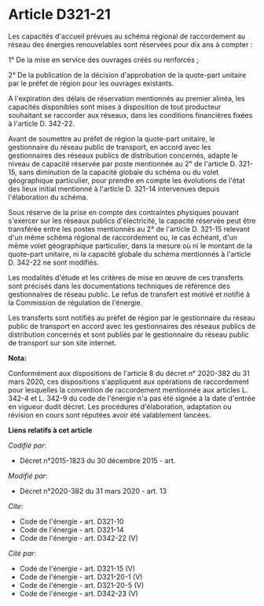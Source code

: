 # Article D321-21

Les capacités d'accueil prévues au schéma régional de raccordement au réseau des énergies renouvelables sont réservées pour
dix ans à compter :

1° De la mise en service des ouvrages créés ou renforcés ;

2° De la publication de la décision d'approbation de la quote-part unitaire par le préfet de région pour les ouvrages
existants.

A l'expiration des délais de réservation mentionnés au premier alinéa, les capacités disponibles sont mises à disposition de
tout producteur souhaitant se raccorder aux réseaux, dans les conditions financières fixées à l'article D. 342-22.

Avant de soumettre au préfet de région la quote-part unitaire, le gestionnaire du réseau public de transport, en accord avec
les gestionnaires des réseaux publics de distribution concernés, adapte le niveau de capacité réservée par poste mentionnée
au 2° de l'article D. 321-15, sans diminution de la capacité globale du schéma ou du volet géographique particulier, pour
prendre en compte les évolutions de l'état des lieux initial mentionné à l'article D. 321-14 intervenues depuis l'élaboration
du schéma.

Sous réserve de la prise en compte des contraintes physiques pouvant s'exercer sur les réseaux publics d'électricité, la
capacité réservée peut être transférée entre les postes mentionnés au 2° de l'article D. 321-15 relevant d'un même schéma
régional de raccordement ou, le cas échéant, d'un même volet géographique particulier, dans la mesure où ni le montant de la
quote-part unitaire, ni la capacité globale du schéma mentionnés à l'article D. 342-22 ne sont modifiés.

Les modalités d'étude et les critères de mise en œuvre de ces transferts sont précisés dans les documentations techniques de
référence des gestionnaires de réseau public. Le refus de transfert est motivé et notifié à la Commission de régulation de
l'énergie.

Les transferts sont notifiés au préfet de région par le gestionnaire du réseau public de transport en accord avec les
gestionnaires des réseaux publics de distribution concernés et sont publiés par le gestionnaire du réseau public de transport
sur son site internet.

**Nota:**

Conformément aux dispositions de l'article 8 du décret n° 2020-382 du 31 mars 2020, ces dispositions s'appliquent aux
opérations de raccordement pour lesquelles la convention de raccordement mentionnée aux articles L. 342-4 et L. 342-9 du code
de l'énergie n'a pas été signée à la date d'entrée en vigueur dudit décret. Les procédures d'élaboration, adaptation ou
révision en cours sont réputées avoir été valablement lancées.

**Liens relatifs à cet article**

_Codifié par_:

  - Décret n°2015-1823 du 30 décembre 2015 - art.

_Modifié par_:

  - Décret n°2020-382 du 31 mars 2020 - art. 13

_Cite_:

  - Code de l'énergie - art. D321-10
  - Code de l'énergie - art. D321-14
  - Code de l'énergie - art. D342-22 (V)

_Cité par_:

  - Code de l'énergie - art. D321-15 (V)
  - Code de l'énergie - art. D321-20-1 (V)
  - Code de l'énergie - art. D321-20-5 (V)
  - Code de l'énergie - art. D342-23 (V)
